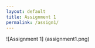 ```yaml
---
layout: default
title: Assignment 1
permalink: /assign1/
---
```


![Assignment 1] (assignment1.png)

